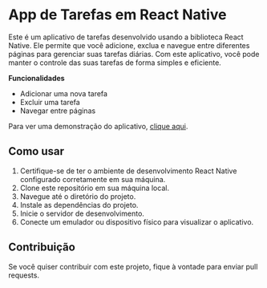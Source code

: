# App de Tarefas em React Native
Este é um aplicativo de tarefas desenvolvido usando a biblioteca React Native. Ele permite que você adicione, exclua e navegue entre diferentes páginas para gerenciar suas tarefas diárias. Com este aplicativo, você pode manter o controle das suas tarefas de forma simples e eficiente.

**Funcionalidades**
- Adicionar uma nova tarefa
- Excluir uma tarefa
- Navegar entre páginas

Para ver uma demonstração do aplicativo, [clique aqui](https://www.youtube.com/watch?v=8McrpM9GA-Q).

## Como usar

1. Certifique-se de ter o ambiente de desenvolvimento React Native configurado corretamente em sua máquina.
2. Clone este repositório em sua máquina local.
3. Navegue até o diretório do projeto.
4. Instale as dependências do projeto.
5. Inicie o servidor de desenvolvimento.
6. Conecte um emulador ou dispositivo físico para visualizar o aplicativo.

## Contribuição

Se você quiser contribuir com este projeto, fique à vontade para enviar pull requests.
